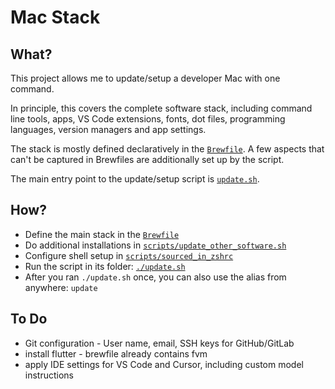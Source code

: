 # Mac Stack

## What?

This project allows me to update/setup a developer Mac with one command.

In principle, this covers the complete software stack, including command line tools, apps, VS Code extensions, fonts, dot files, programming languages, version managers and app settings.

The stack is mostly defined declaratively in the [`Brewfile`](Brewfile). A few aspects that can't be captured in Brewfiles are additionally set up by the script.

The main entry point to the update/setup script is [`update.sh`](update.sh).

## How?

* Define the main stack in the [`Brewfile`](Brewfile)
* Do additional installations in [`scripts/update_other_software.sh`](scripts/update_other_software.sh)
* Configure shell setup in [`scripts/sourced_in_zshrc`](scripts/sourced_in_zshrc)
* Run the script in its folder: [`./update.sh`](update.sh)
* After you ran `./update.sh` once, you can also use the alias from anywhere: `update`

## To Do

* Git configuration - User name, email, SSH keys for GitHub/GitLab
* install flutter - brewfile already contains fvm
* apply IDE settings for VS Code and Cursor, including custom model instructions